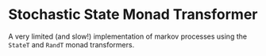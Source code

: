 # Stochastic State Monad Transformer

A very limited (and slow!) implementation of markov processes using the `StateT`
and `RandT` monad transformers.
